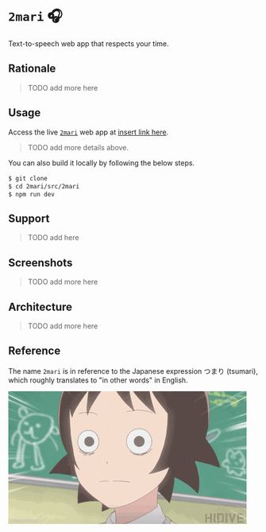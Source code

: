 # `2mari` 🎧

Text-to-speech web app that respects your time.

## Rationale

> TODO add more here

## Usage

Access the live [`2mari`]() web app at [insert link here]().

> TODO add more details above.

You can also build it locally by following the below steps.

```console
$ git clone 
$ cd 2mari/src/2mari
$ npm run dev
```

## Support

> TODO add here

## Screenshots

> TODO add more here

## Architecture

> TODO add more here

## Reference

The name `2mari` is in reference to the Japanese expression つまり (tsumari), which roughly translates to "in other words" in English. 

![](./asset/logo/wait.gif)